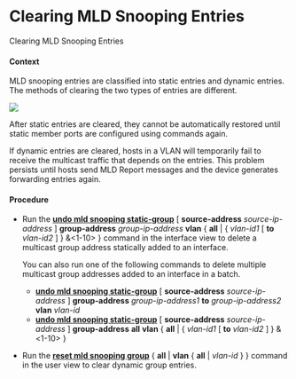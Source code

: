 Clearing MLD Snooping Entries
=============================

Clearing MLD Snooping Entries

#### Context

MLD snooping entries are classified into static entries and dynamic entries. The methods of clearing the two types of entries are different.

![](../public_sys-resources/notice_3.0-en-us.png) 

After static entries are cleared, they cannot be automatically restored until static member ports are configured using commands again.

If dynamic entries are cleared, hosts in a VLAN will temporarily fail to receive the multicast traffic that depends on the entries. This problem persists until hosts send MLD Report messages and the device generates forwarding entries again.



#### Procedure

* Run the [**undo mld snooping static-group**](cmdqueryname=undo+mld+snooping+static-group) [ **source-address** *source-ip-address* ] **group-address** *group-ip-address* **vlan** { **all** | { *vlan-id1* [ **to** *vlan-id2* ] } &<1-10> } command in the interface view to delete a multicast group address statically added to an interface.
  
  
  
  You can also run one of the following commands to delete multiple multicast group addresses added to an interface in a batch.
  
  + [**undo mld snooping static-group**](cmdqueryname=undo+mld+snooping+static-group) [ **source-address** *source-ip-address* ] **group-address** *group-ip-address1* **to** *group-ip-address2* **vlan** *vlan-id*
  + [**undo mld snooping static-group**](cmdqueryname=undo+mld+snooping+static-group) [ **source-address** *source-ip-address* ] **group-address** **all** **vlan** { **all** | { *vlan-id1* [ **to** *vlan-id2* ] } &<1-10> }
* Run the [**reset mld snooping group**](cmdqueryname=reset+mld+snooping+group) { **all** | **vlan** { **all** | *vlan-id* } } command in the user view to clear dynamic group entries.